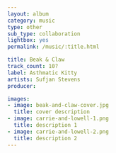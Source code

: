 ```yaml
---
layout: album
category: music
type: other
sub_type: collaboration
lightbox: yes
permalink: /music/:title.html

title: Beak & Claw
track_count: 10?
label: Asthmatic Kitty
artists: Sufjan Stevens
producer: 

images:
- image: beak-and-claw-cover.jpg
  title: cover description
- image: carrie-and-lowell-1.png
  title: description 1
- image: carrie-and-lowell-2.png
  title: description 2
---
```

	